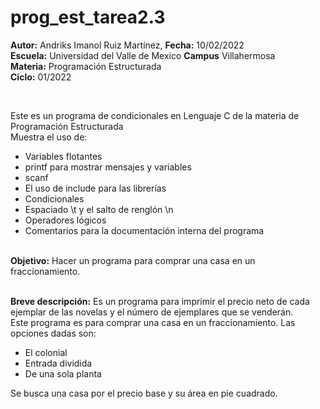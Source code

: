 # prog_est_tarea2.3
<p><b>Autor:</b> Andriks Imanol Ruiz Martínez, <b>Fecha:</b> 10/02/2022 <br>
  <b>Escuela:</b> Universidad del Valle de Mexico <b>Campus</b> Villahermosa <br>
  <b>Materia:</b> Programación Estructurada <br>
  <b>Ciclo:</b> 01/2022</p>
<br>
<p>Este es un programa de condicionales en Lenguaje C de la materia de Programación Estructurada<br>
Muestra el uso de:
  <ul>
    <li>Variables flotantes</li>
    <li>printf para mostrar mensajes y variables</li>
    <li>scanf</li>
    <li>El uso de include para las librerías</li>
    <li>Condicionales</li>
    <li>Espaciado \t y el salto de renglón \n</li>
    <li>Operadores lógicos</li>
    <li>Comentarios para la documentación interna del programa</li>
    </ul>
    </p>
<br>
<b>Objetivo:</b> Hacer un programa para comprar una casa en un fraccionamiento.
<br>
<br>
<p><b>Breve descripción:</b> 
Es un programa para imprimir el precio neto de cada ejemplar de las novelas y el número de ejemplares que se venderán.
<br>
Este programa es para comprar una casa en un fraccionamiento. Las opciones dadas son: 
<ul>
<li>El colonial</li>
<li>Entrada dividida </li>
<li>De una sola planta</li>
</ul>
Se busca una casa por el precio base y su área en pie cuadrado.
</p>
